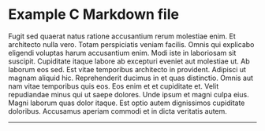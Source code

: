 # Example C Markdown file

Fugit sed quaerat natus ratione accusantium rerum molestiae enim. Et architecto nulla vero. Totam perspiciatis veniam facilis. Omnis qui explicabo eligendi voluptas harum accusantium enim. Modi iste in laboriosam sit suscipit. Cupiditate itaque labore ab excepturi eveniet aut molestiae ut. Ab laborum eos sed. Est vitae temporibus architecto in provident. Adipisci ut magnam aliquid hic. Reprehenderit ducimus in et quas distinctio. Omnis aut nam vitae temporibus quis eos. Eos enim et et cupiditate et. Velit repudiandae minus qui ut saepe dolores. Unde ipsum et magni culpa eius. Magni laborum quas dolor itaque. Est optio autem dignissimos cupiditate doloribus. Accusamus aperiam commodi et in dicta veritatis autem.

---
